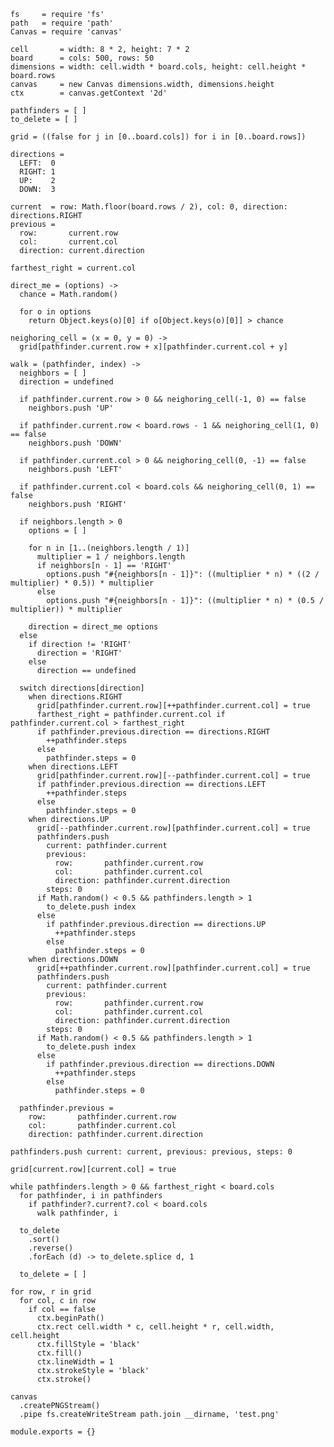     fs     = require 'fs'
    path   = require 'path'
    Canvas = require 'canvas'

    cell       = width: 8 * 2, height: 7 * 2
    board      = cols: 500, rows: 50
    dimensions = width: cell.width * board.cols, height: cell.height * board.rows
    canvas     = new Canvas dimensions.width, dimensions.height
    ctx        = canvas.getContext '2d'

    pathfinders = [ ]
    to_delete = [ ]

    grid = ((false for j in [0..board.cols]) for i in [0..board.rows])

    directions =
      LEFT:  0
      RIGHT: 1
      UP:    2
      DOWN:  3

    current  = row: Math.floor(board.rows / 2), col: 0, direction: directions.RIGHT
    previous =
      row:       current.row
      col:       current.col
      direction: current.direction

    farthest_right = current.col

    direct_me = (options) ->
      chance = Math.random()

      for o in options
        return Object.keys(o)[0] if o[Object.keys(o)[0]] > chance

    neighoring_cell = (x = 0, y = 0) ->
      grid[pathfinder.current.row + x][pathfinder.current.col + y]

    walk = (pathfinder, index) ->
      neighbors = [ ]
      direction = undefined

      if pathfinder.current.row > 0 && neighoring_cell(-1, 0) == false
        neighbors.push 'UP'

      if pathfinder.current.row < board.rows - 1 && neighoring_cell(1, 0) == false
        neighbors.push 'DOWN'

      if pathfinder.current.col > 0 && neighoring_cell(0, -1) == false
        neighbors.push 'LEFT'

      if pathfinder.current.col < board.cols && neighoring_cell(0, 1) == false
        neighbors.push 'RIGHT'

      if neighbors.length > 0
        options = [ ]

        for n in [1..(neighbors.length / 1)]
          multiplier = 1 / neighbors.length
          if neighbors[n - 1] == 'RIGHT'
            options.push "#{neighbors[n - 1]}": ((multiplier * n) * ((2 / multiplier) * 0.5)) * multiplier
          else
            options.push "#{neighbors[n - 1]}": ((multiplier * n) * (0.5 / multiplier)) * multiplier

        direction = direct_me options
      else
        if direction != 'RIGHT'
          direction = 'RIGHT'
        else
          direction == undefined

      switch directions[direction]
        when directions.RIGHT
          grid[pathfinder.current.row][++pathfinder.current.col] = true
          farthest_right = pathfinder.current.col if pathfinder.current.col > farthest_right
          if pathfinder.previous.direction == directions.RIGHT
            ++pathfinder.steps
          else
            pathfinder.steps = 0
        when directions.LEFT
          grid[pathfinder.current.row][--pathfinder.current.col] = true
          if pathfinder.previous.direction == directions.LEFT
            ++pathfinder.steps
          else
            pathfinder.steps = 0
        when directions.UP
          grid[--pathfinder.current.row][pathfinder.current.col] = true
          pathfinders.push
            current: pathfinder.current
            previous:
              row:       pathfinder.current.row
              col:       pathfinder.current.col
              direction: pathfinder.current.direction
            steps: 0
          if Math.random() < 0.5 && pathfinders.length > 1
            to_delete.push index
          else
            if pathfinder.previous.direction == directions.UP
              ++pathfinder.steps
            else
              pathfinder.steps = 0
        when directions.DOWN
          grid[++pathfinder.current.row][pathfinder.current.col] = true
          pathfinders.push
            current: pathfinder.current
            previous:
              row:       pathfinder.current.row
              col:       pathfinder.current.col
              direction: pathfinder.current.direction
            steps: 0
          if Math.random() < 0.5 && pathfinders.length > 1
            to_delete.push index
          else
            if pathfinder.previous.direction == directions.DOWN
              ++pathfinder.steps
            else
              pathfinder.steps = 0

      pathfinder.previous =
        row:       pathfinder.current.row
        col:       pathfinder.current.col
        direction: pathfinder.current.direction

    pathfinders.push current: current, previous: previous, steps: 0

    grid[current.row][current.col] = true

    while pathfinders.length > 0 && farthest_right < board.cols
      for pathfinder, i in pathfinders
        if pathfinder?.current?.col < board.cols
          walk pathfinder, i

      to_delete
        .sort()
        .reverse()
        .forEach (d) -> to_delete.splice d, 1

      to_delete = [ ]

    for row, r in grid
      for col, c in row
        if col == false
          ctx.beginPath()
          ctx.rect cell.width * c, cell.height * r, cell.width, cell.height
          ctx.fillStyle = 'black'
          ctx.fill()
          ctx.lineWidth = 1
          ctx.strokeStyle = 'black'
          ctx.stroke()

    canvas
      .createPNGStream()
      .pipe fs.createWriteStream path.join __dirname, 'test.png'

    module.exports = {}

